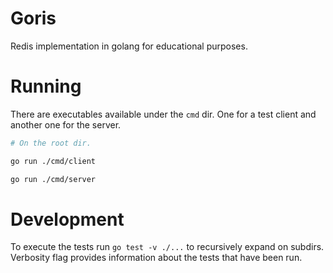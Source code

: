 # Goris

Redis implementation in golang for educational purposes.

# Running

There are executables available under the `cmd` dir. One for a test client and another one for the server.
```sh
# On the root dir.

go run ./cmd/client

go run ./cmd/server
```

# Development

To execute the tests run `go test -v ./...` to recursively expand on subdirs. Verbosity flag provides information about the tests that have been run.
